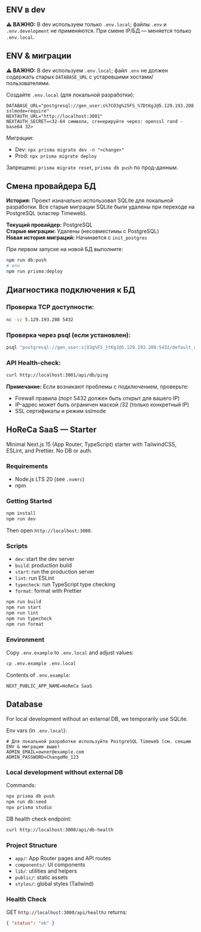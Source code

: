 ## ENV в dev

**⚠️ ВАЖНО:** В dev используем только `.env.local`; файлы `.env` и `.env.development` не применяются. При смене IP/БД — меняется только `.env.local`.

## ENV & миграции

**⚠️ ВАЖНО:** В dev используем `.env.local`; файл `.env` не должен содержать старых `DATABASE_URL` с устаревшими хостами/пользователями.

Создайте `.env.local` (для локальной разработки):

```env
DATABASE_URL="postgresql://gen_user:s%7CO3g%25FS_%7DtKgJ@5.129.193.208:5432/default_db?sslmode=require"
NEXTAUTH_URL="http://localhost:3001"
NEXTAUTH_SECRET=<32-64 символа, сгенерируйте через: openssl rand -base64 32>
```

Миграции:

- Dev: `npx prisma migrate dev -n "<change>"`
- Prod: `npx prisma migrate deploy`

Запрещено: `prisma migrate reset`, `prisma db push` по прод-данным.

## Смена провайдера БД

**История:** Проект изначально использовал SQLite для локальной разработки. Все старые миграции SQLite были удалены при переходе на PostgreSQL (кластер Timeweb).

**Текущий провайдер:** PostgreSQL  
**Старые миграции:** Удалены (несовместимы с PostgreSQL)  
**Новая история миграций:** Начинается с `init_postgres`

При первом запуске на новой БД выполните:
```bash
npm run db:push
# или
npm run prisma:deploy
```

## Диагностика подключения к БД

### Проверка TCP доступности:
```bash
nc -vz 5.129.193.208 5432
```

### Проверка через psql (если установлен):
```bash
psql "postgresql://gen_user:s|O3g%FS_}tKgJ@5.129.193.208:5432/default_db?sslmode=require" -c "SELECT version();"
```

### API Health-check:
```bash
curl http://localhost:3001/api/db/ping
```

**Примечание:** Если возникают проблемы с подключением, проверьте:
- Firewall правила (порт 5432 должен быть открыт для вашего IP)
- IP-адрес может быть ограничен маской /32 (только конкретный IP)
- SSL сертификаты и режим sslmode

## HoReCa SaaS — Starter

Minimal Next.js 15 (App Router, TypeScript) starter with TailwindCSS, ESLint, and Prettier. No DB or auth.

### Requirements
- Node.js LTS 20 (see `.nvmrc`)
- npm

### Getting Started
```bash
npm install
npm run dev
```

Then open `http://localhost:3000`.

### Scripts
- `dev`: start the dev server
- `build`: production build
- `start`: run the production server
- `lint`: run ESLint
- `typecheck`: run TypeScript type checking
- `format`: format with Prettier

```bash
npm run build
npm run start
npm run lint
npm run typecheck
npm run format
```

### Environment
Copy `.env.example` to `.env.local` and adjust values:

```bash
cp .env.example .env.local
```

Contents of `.env.example`:

```env
NEXT_PUBLIC_APP_NAME=HoReCa SaaS
```

## Database

For local development without an external DB, we temporarily use SQLite.

Env vars (in `.env.local`):

```env
# Для локальной разработки используйте PostgreSQL Timeweb (см. секцию ENV & миграции выше)
ADMIN_EMAIL=owner@example.com
ADMIN_PASSWORD=ChangeMe_123
```

### Local development without external DB

Commands:

```bash
npx prisma db push
npm run db:seed
npx prisma studio
```

DB health check endpoint:

```bash
curl http://localhost:3000/api/db-health
```

### Project Structure
- `app/`: App Router pages and API routes
- `components/`: UI components
- `lib/`: utilities and helpers
- `public/`: static assets
- `styles/`: global styles (Tailwind)

### Health Check
GET `http://localhost:3000/api/healthz` returns:

```json
{ "status": "ok" }
```


